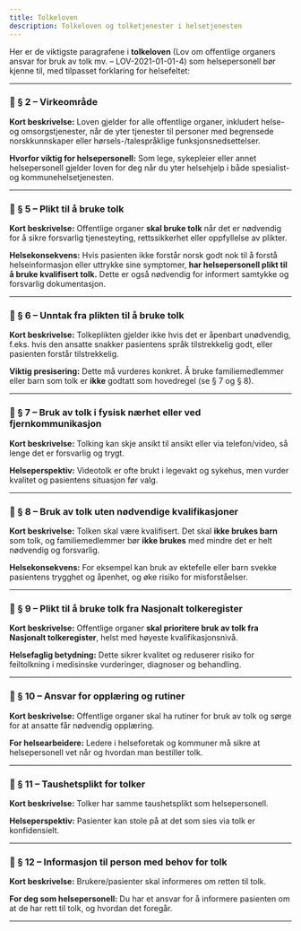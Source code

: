 ```yaml
---
title: Tolkeloven
description: Tolkeloven og tolketjenester i helsetjenesten
---
```


Her er de viktigste paragrafene i **tolkeloven** (Lov om offentlige organers ansvar for bruk av tolk mv. – LOV-2021-01-01-4) som helsepersonell bør kjenne til, med tilpasset forklaring for helsefeltet:

---

### 🔹 § 2 – Virkeområde

**Kort beskrivelse:**
Loven gjelder for alle offentlige organer, inkludert helse- og omsorgstjenester, når de yter tjenester til personer med begrensede norskkunnskaper eller hørsels-/talespråklige funksjonsnedsettelser.

**Hvorfor viktig for helsepersonell:**
Som lege, sykepleier eller annet helsepersonell gjelder loven for deg når du yter helsehjelp i både spesialist- og kommunehelsetjenesten.

---

### 🔹 § 5 – Plikt til å bruke tolk

**Kort beskrivelse:**
Offentlige organer **skal bruke tolk** når det er nødvendig for å sikre forsvarlig tjenesteyting, rettssikkerhet eller oppfyllelse av plikter.

**Helsekonsekvens:**
Hvis pasienten ikke forstår norsk godt nok til å forstå helseinformasjon eller uttrykke sine symptomer, **har helsepersonell plikt til å bruke kvalifisert tolk.** Dette er også nødvendig for informert samtykke og forsvarlig dokumentasjon.

---

### 🔹 § 6 – Unntak fra plikten til å bruke tolk

**Kort beskrivelse:**
Tolkeplikten gjelder ikke hvis det er åpenbart unødvendig, f.eks. hvis den ansatte snakker pasientens språk tilstrekkelig godt, eller pasienten forstår tilstrekkelig.

**Viktig presisering:**
Dette må vurderes konkret. Å bruke familiemedlemmer eller barn som tolk er **ikke** godtatt som hovedregel (se § 7 og § 8).

---

### 🔹 § 7 – Bruk av tolk i fysisk nærhet eller ved fjernkommunikasjon

**Kort beskrivelse:**
Tolking kan skje ansikt til ansikt eller via telefon/video, så lenge det er forsvarlig og trygt.

**Helseperspektiv:**
Videotolk er ofte brukt i legevakt og sykehus, men vurder kvalitet og pasientens situasjon før valg.

---

### 🔹 § 8 – Bruk av tolk uten nødvendige kvalifikasjoner

**Kort beskrivelse:**
Tolken skal være kvalifisert. Det skal **ikke brukes barn** som tolk, og familiemedlemmer bør **ikke brukes** med mindre det er helt nødvendig og forsvarlig.

**Helsekonsekvens:**
For eksempel kan bruk av ektefelle eller barn svekke pasientens trygghet og åpenhet, og øke risiko for misforståelser.

---

### 🔹 § 9 – Plikt til å bruke tolk fra Nasjonalt tolkeregister

**Kort beskrivelse:**
Offentlige organer **skal prioritere bruk av tolk fra Nasjonalt tolkeregister**, helst med høyeste kvalifikasjonsnivå.

**Helsefaglig betydning:**
Dette sikrer kvalitet og reduserer risiko for feiltolkning i medisinske vurderinger, diagnoser og behandling.

---

### 🔹 § 10 – Ansvar for opplæring og rutiner

**Kort beskrivelse:**
Offentlige organer skal ha rutiner for bruk av tolk og sørge for at ansatte får nødvendig opplæring.

**For helsearbeidere:**
Ledere i helseforetak og kommuner må sikre at helsepersonell vet når og hvordan man bestiller tolk.

---

### 🔹 § 11 – Taushetsplikt for tolker

**Kort beskrivelse:**
Tolker har samme taushetsplikt som helsepersonell.

**Helseperspektiv:**
Pasienter kan stole på at det som sies via tolk er konfidensielt.

---

### 🔹 § 12 – Informasjon til person med behov for tolk

**Kort beskrivelse:**
Brukere/pasienter skal informeres om retten til tolk.

**For deg som helsepersonell:**
Du har et ansvar for å informere pasienten om at de har rett til tolk, og hvordan det foregår.

---
